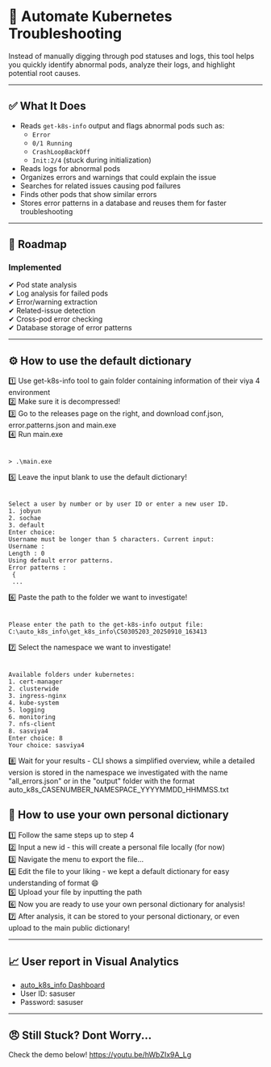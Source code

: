 # 🚀 Automate Kubernetes Troubleshooting

Instead of manually digging through pod statuses and logs, this tool helps you quickly identify abnormal pods, analyze their logs, and highlight potential root causes.

---

## ✅ What It Does
- Reads `get-k8s-info` output and flags abnormal pods such as:
  - `Error`
  - `0/1 Running`
  - `CrashLoopBackOff`
  - `Init:2/4` (stuck during initialization)
- Reads logs for abnormal pods
- Organizes errors and warnings that could explain the issue
- Searches for related issues causing pod failures
- Finds other pods that show similar errors
- Stores error patterns in a database and reuses them for faster troubleshooting

---

## 📝 Roadmap

### Implemented
✔ Pod state analysis  
✔ Log analysis for failed pods  
✔ Error/warning extraction  
✔ Related-issue detection  
✔ Cross-pod error checking  
✔ Database storage of error patterns  

---

## ⚙️ How to use the default dictionary

:one: Use get-k8s-info tool to gain folder containing information of their viya 4 environment  
:two: Make sure it is decompressed!  
:three: Go to the releases page on the right, and download conf.json, error.patterns.json and main.exe  
:four: Run main.exe
######
    > .\main.exe
:five: Leave the input blank to use the default dictionary!
######
    Select a user by number or by user ID or enter a new user ID.
    1. jobyun
    2. sochae
    3. default
    Enter choice:
    Username must be longer than 5 characters. Current input: 
    Username :  
    Length : 0 
    Using default error patterns.
    Error patterns :
     {
     ...
:six: Paste the path to the folder we want to investigate!
######
    Please enter the path to the get-k8s-info output file: C:\auto_k8s_info\get_k8s_info\CS0305203_20250910_163413
:seven: Select the namespace we want to investigate!
######
    Available folders under kubernetes:
    1. cert-manager
    2. clusterwide
    3. ingress-nginx
    4. kube-system
    5. logging
    6. monitoring
    7. nfs-client
    8. sasviya4
    Enter choice: 8
    Your choice: sasviya4
:eight: Wait for your results - CLI shows a simplified overview, while a detailed version is stored in the namespace we investigated with the name "all_errors.json" or in the "output" folder with the format auto_k8s_CASENUMBER_NAMESPACE_YYYYMMDD_HHMMSS.txt

## 👷 How to use your own personal dictionary

:one: Follow the same steps up to step 4  
:two: Input a new id - this will create a personal file locally (for now)  
:three: Navigate the menu to export the file...  
:four: Edit the file to your liking - we kept a default dictionary for easy understanding of format 😄  
:five: Upload your file by inputting the path  
:six: Now you are ready to use your own personal dictionary for analysis!  
:seven: After analysis, it can be stored to your personal dictionary, or even upload to the main public dictionary!  

---

## :chart_with_upwards_trend: User report in Visual Analytics
- [auto_k8s_info Dashboard](https://trck1076843.trc.sas.com/SASVisualAnalytics/?reportUri=%2Freports%2Freports%2F6770e85c-7f57-413b-9783-cd43a2ce759c&reportViewOnly=true&reportContextBar=false&pageNavigation=false&sas-welcome=false)
- User ID: sasuser
- Password: sasuser
---

## 😠 Still Stuck? Dont Worry...

Check the demo below!
https://youtu.be/hWbZIx9A_Lg
